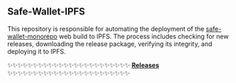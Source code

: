 ## Safe-Wallet-IPFS

This repository is responsible for automating the deployment of the [safe-wallet-monorepo](https://github.com/safe-global/safe-wallet-monorepo) web build to IPFS. The process includes checking for new releases, downloading the release package, verifying its integrity, and deploying it to IPFS.

✨✨✨✨✨✨✨✨✨✨✨✨✨✨✨✨✨✨✨✨✨✨✨✨
**[Releases](https://github.com/5afe/safe-wallet-ipfs/releases)**
✨✨✨✨✨✨✨✨✨✨✨✨✨✨✨✨✨✨✨✨✨✨✨✨

